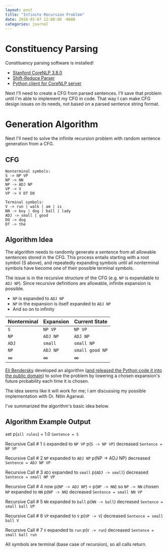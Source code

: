 ```yaml
---
layout: post
title: "Infinite Recursion Problem"
date: 2018-02-07 12:00:00 -0600
categories: journal
---
```

# Constituency Parsing
Constituency parsing software is installed!
- [Stanford CoreNLP 3.8.0](https://stanfordnlp.github.io/CoreNLP/history.html)
- [Shift-Reduce Parser](https://nlp.stanford.edu/software/srparser.html)
- [Python client for CoreNLP server](https://github.com/Lynten/stanford-corenlp)

Next I'll need to create a CFG from parsed sentences. I'll save that problem until I'm able to implement my CFG in code. That way I can make CFG design issues on its needs, not based on a parsed sentence string format.

# Generation Algorithm
Next I'll need to solve the infinite recursion problem with random sentence generation from a CFG.

## CFG
```
Nonterminal symbols:
S -> NP VP
NP -> NN
NP -> ADJ NP
VP -> V
VP -> V DT DO

Terminal symbols:
V -> run | walk | am | is
NN -> boy | dog | ball | lady
ADJ -> small | good
DO -> dog
DT -> the
```

## Algorithm Idea
The algorithm needs to randomly generate a sentence from all allowable sentences stored in the CFG. This process entails starting with a root symbol (S above), and repeatedly expanding symbols until all nonterminal symbols have become one of their possible terminal symbols.

The issue is in the recursive structure of the CFG (e.g. `NP` is expandable to `ADJ NP`). Since recursive definitions are allowable, infinite expansion is possible.

- `NP` is expanded to `ADJ NP`
- `NP` in the expansion is itself expanded to `ADJ NP`
- And so on to infinity

| Nonterminal | Expansion | Current State |
| -- | -- | -- |
| `S` | `NP VP` | `NP VP` |
| `NP` | `ADJ NP` | `ADJ NP` |
| `ADJ` | `small` | `small NP` |
| `NP` | `ADJ NP` | `small good NP` |
| ∞ | ∞ | ∞ |

[Eli Bendersky](https://eli.thegreenplace.net/2010/01/28/generating-random-sentences-from-a-context-free-grammar) developed an algorithm ([and released the Python code it into the public domain](https://eli.thegreenplace.net/pages/about)) to solve the problem by lowering a chosen expansion's future probability each time it is chosen.

The idea seems like it will work for me; I am discussing my possible implementation with Dr. Nitin Agarwal.

I've summarized the algorithm's basic idea below.

## Algorithm Example Output
set p(`all rules`) = 1.0
`Sentence = S`

Recursive Call # 1
`S` expanded to `NP VP`
p(`S -> NP VP`) decreased
`Sentence = NP VP`

Recursive Call # 2
`NP` expanded to `ADJ NP`
p(NP -> ADJ NP) decreased
`Sentence = ADJ NP VP`

Recursive Call # 3
`ADJ` expanded to `small`
p(`ADJ -> small`) decreased
`Sentence = small NP VP`

Recursive Call # 4
now p(`NP -> ADJ NP`) < p(`NP -> NN`) so `NP -> NN` chosen
`NP` expanded to `NN`
p(`NP -> NN`) decreased
`Sentence = small NN VP`

Recursive Call # 5
`NN` expanded to `ball`
p(`NN -> ball`) decreased
`Sentence = small ball VP`

Recursive Call # 6
`VP` expanded to `V`
p(`VP -> V`) decreased
`Sentence = small ball V`

Recursive Call # 7
`V` expanded to `run`
p(`V -> run`) decreased
`Sentence = small ball run`

All symbols are terminal (base case of recursion), so all calls return.
